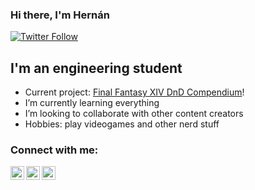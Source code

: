 ### Hi there, I'm Hernán

[![Twitter Follow](https://img.shields.io/twitter/follow/hernobdr?color=0084b4&logo=twitter&style=for-the-badge)](https://twitter.com/intent/follow?screen_name=hernobdr)

## I'm an engineering student

- Current project: [Final Fantasy XIV DnD Compendium][current_project]!
- I’m currently learning everything
- I’m looking to collaborate with other content creators
- Hobbies: play videogames and other nerd stuff

### Connect with me:

[<img align="left" alt="hernobdr | Twitter" width="22px" src="https://cdn.jsdelivr.net/npm/simple-icons@v3/icons/twitter.svg">][twitter]
[<img align="left" alt="eltuerta | Reddit" width="22px" src="https://cdn.jsdelivr.net/npm/simple-icons@3.13.0/icons/reddit.svg">][reddit]
[<img align="left" alt="Irioto | Reddit" width="22px" src="https://cdn.jsdelivr.net/npm/simple-icons@3.13.0/icons/twitch.svg">][twitch]

[current_project]: https://github.com/hernobdr/Final-Fantasy-XIV-DnD-Compendium 
[twitter]: https://twitter.com/hernobdr
[reddit]: https://www.reddit.com/user/eltuerta/
[twitch]: https://www.twitch.tv/irioto
